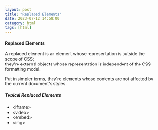 ```yaml
---
layout: post
title: "Replaced Elements"
date: 2023-07-12 14:58:00
category: html
tags: [html]
---
```


#### Replaced Elements
A replaced element is an element whose representation is outside the scope of CSS;  
they're external objects whose representation is independent of the CSS formatting model.  

Put in simpler terms, they're elements whose contents are not affected by the current document's styles.  

##### Typical Replaced Elements
- &lt;iframe&gt;
- &lt;video&gt;
- &lt;embed&gt;
- &lt;img&gt;


[jekyll]: http://jekyllrb.com
[jekyll-gh]: https://github.com/jekyll/jekyll
[jekyll-help]: https://github.com/jekyll/jekyll-help


